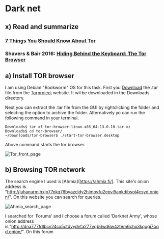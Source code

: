 # Dark net

## x) Read and summarize

### [7 Things You Should Know About Tor](https://www.eff.org/deeplinks/2014/07/7-things-you-should-know-about-tor)

### Shavers & Bair 2016: [Hiding Behind the Keyboard: The Tor Browser](https://learning.oreilly.com/library/view/hiding-behind-the/9780128033524/XHTML/B9780128033401000021/B9780128033401000021.xhtml#s0010)

## a) Install TOR browser 
I am using Debian "Bookworm" OS for this task. First you [Download](https://www.torproject.org/dist/torbrowser/13.0.10/tor-browser-linux-x86_64-13.0.10.tar.xz) the .tar file from the [Torproject](https://www.torproject.org/download/) website. It wil be downloaded in the Downloads directory. 

Next you can extract the .tar file from the GUI by rightclicking the folder and selecting the option to archive the folder. Alternatively yo can run the following command in your terminal.

    Downloads$ tar xf tor-browser-linux-x86_64-13.0.10.tar.xz
    Downloads$ cd tor-browser/
    ~/Downloads/tor-browser$ ./start-tor-browser.desktop 

Above command starts the tor browser.

![Tor_front_page](https://github.com/bishwasghimire22/mymarkdownexecrise/assets/144313610/0b27afa3-c5d7-4eb7-b9c2-8de5881f55a0)

    

## b) Browsing TOR network

The search engine I used is [Ahmia](https://ahmia.fi/]. This site's onion address is "http://juhanurmihxlp77nkq76byazcldy2hlmovfu2epvl5ankdibsot4csyd.onion/". On this website you can search for queries.


![Ahmia_search_page](https://github.com/bishwasghimire22/mymarkdownexecrise/assets/144313610/78ced196-dd9a-4ae7-b8a2-7f6a2cce7a2c)

I searched for 'Forums' and I choose a forum called 'Darknet Army', whose onion address is,"http://dna777fdlbcv24cx5ctdvydvfa277vgb6wd6w4ztem6cho3kqogi7bqd.onion/". On this forum

